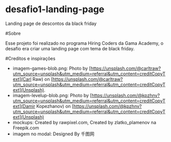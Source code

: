 # desafio1-landing-page
Landing page de descontos da black friday

#Sobre

Esse projeto foi realizado no programa Hiring Coders da Gama Academy, o desafio era criar uma landing page com tema de black friday.

#Creditos e inspirações

- imagem-games-blob.png: Photo by [https://unsplash.com/@carltraw?utm_source=unsplash&utm_medium=referral&utm_content=creditCopyText](Carl Raw) on [https://unsplash.com/@carltraw?utm_source=unsplash&utm_medium=referral&utm_content=creditCopyText](Unsplash).
- imagem-levelup-blob.png: Photo by [https://unsplash.com/@kpzhnv?utm_source=unsplash&utm_medium=referral&utm_content=creditCopyText](Damir Kopezhanov) on [https://unsplash.com/@kpzhnv?utm_source=unsplash&utm_medium=referral&utm_content=creditCopyText](Unsplash)
- mockups: Created by rawpixel.com, Created by zlatko_plamenov na Freepik.com
- imagem no modal: Designed By 千图网
